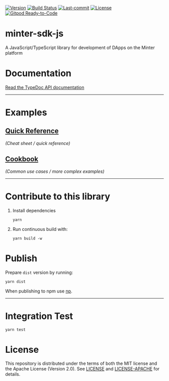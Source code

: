 [![Version](https://img.shields.io/github/tag/MinterTeam/minter-go-node.svg)](https://github.com/FunFaSy/minter-js-sdk/releases/latest)
[![Build Status](https://travis-ci.com/FunFaSy/minter-sdk-js.svg?branch=master)](https://travis-ci.com/FunFaSy/minter-sdk-js)
[![Last-commit](https://img.shields.io/github/last-commit/FunFaSy/minter-sdk-js)](https://travis-ci.com/FunFaSy/minter-sdk-js)
[![License](https://img.shields.io/github/license/FunFaSy/minter-js-sdk)](https://github.com/FunFaSy/minter-sdk-js/blob/master/LICENSE)
[![Gitpod Ready-to-Code](https://img.shields.io/badge/Gitpod-Ready--to--Code-blue?logo=gitpod)](https://gitpod.io/#https://github.com/FunFaSy/minter-js-sdk) 

# minter-sdk-js

A JavaScript/TypeScript library for development of DApps on the Minter platform

# Documentation

[Read the TypeDoc API documentation](https://#)

---

# Examples

## [Quick Reference](https://github.com/FunFaSy/minter-js-sdk/blob/master/examples/quick-reference.md)
_(Cheat sheet / quick reference)_

## [Cookbook](https://github.com/FunFaSy/minter-js-sdk/blob/master/examples/cookbook/README.md)
_(Common use cases / more complex examples)_

---

# Contribute to this library

1. Install dependencies

       yarn

2. Run continuous build with:

       yarn build -w


# Publish

Prepare `dist` version by running:

    yarn dist

When publishing to npm use [np](https://github.com/sindresorhus/np).

---

# Integration Test

    yarn test


# License

This repository is distributed under the terms of both the MIT license and the Apache License (Version 2.0).
See [LICENSE](LICENSE) and [LICENSE-APACHE](LICENSE-APACHE) for details.
